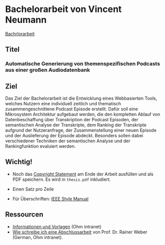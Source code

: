 # Bachelorarbeit von Vincent Neumann
[Bachrlorarbeit](thesis.pdf)
## Titel
### Automatische Generierung von themenspezifischen Podcasts aus einer großen Audiodatenbank

## Ziel 

Das Ziel der Bachelorarbeit ist die Entwicklung eines Webbasierten Tools, welches Nutzern eine individuell zeitlich und thematisch zusammengeschnittene Podcast Episode erstellt.
Dafür soll eine Mikrosystem Architektur aufgebaut werden, die den kompletten Ablauf von Datenbeschaffung über Transkription der Podcast Episoden, der semantischen Analyse der Transkripte, dem Ranking der Transkripte aufgrund der Nutzeranfrage, der Zusammenstellung einer neuen Episode und der Auslieferung der Episode abdeckt.
Besonders sollen dabei verschiedener Techniken der semantischen Analyse und der Rankingfunktion evaluiert werden.



## Wichtig!

- Noch das [Copyright Statement](https://intern.ohmportal.de/fileadmin/Gelenkte_Doks/Abt/SZS/SB/SB_0050_FO_Pruefungsrechtliche_Erklaerung_und_Erklaerung_zur_Veroeffentlichung_der_Abschlussarbeit_public.pdf) am Ende der Arbeit ausfüllen und als PDF speichern.
Es wird in `thesis.pdf` inkludiert.

- Einen Satz pro Zeile
- Für Überschriften: [IEEE Style Manual](https://journals.ieeeauthorcenter.ieee.org/your-role-in-article-production/ieee-editorial-style-manual/)



## Ressourcen

- [Informationen und Vorlagen](https://intern.ohmportal.de/institutionen/fakultaeten/informatik/studierende/infos-zum-studium/abschlussarbeiten/informationen-und-vorlagen/page.html) (Ohm intranet)
- [Wie schreibe ich eine Abschlussarbeit](https://www.in.th-nuernberg.de/Professors/Weber/Abschlussarbeit%20Methodik.pdf) von Prof. Dr. Rainer Weber (German, Ohm intranet).
